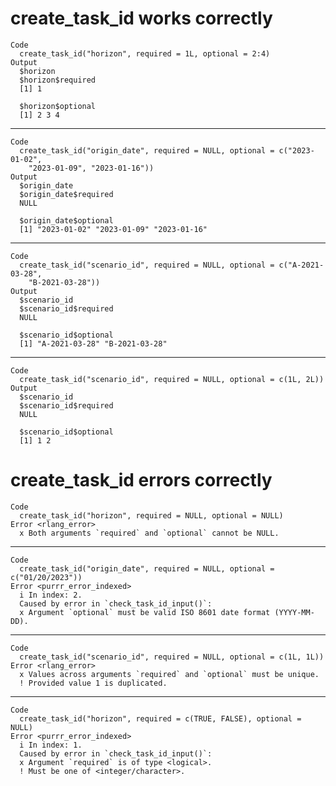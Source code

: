 # create_task_id works correctly

    Code
      create_task_id("horizon", required = 1L, optional = 2:4)
    Output
      $horizon
      $horizon$required
      [1] 1
      
      $horizon$optional
      [1] 2 3 4
      
      

---

    Code
      create_task_id("origin_date", required = NULL, optional = c("2023-01-02",
        "2023-01-09", "2023-01-16"))
    Output
      $origin_date
      $origin_date$required
      NULL
      
      $origin_date$optional
      [1] "2023-01-02" "2023-01-09" "2023-01-16"
      
      

---

    Code
      create_task_id("scenario_id", required = NULL, optional = c("A-2021-03-28",
        "B-2021-03-28"))
    Output
      $scenario_id
      $scenario_id$required
      NULL
      
      $scenario_id$optional
      [1] "A-2021-03-28" "B-2021-03-28"
      
      

---

    Code
      create_task_id("scenario_id", required = NULL, optional = c(1L, 2L))
    Output
      $scenario_id
      $scenario_id$required
      NULL
      
      $scenario_id$optional
      [1] 1 2
      
      

# create_task_id errors correctly

    Code
      create_task_id("horizon", required = NULL, optional = NULL)
    Error <rlang_error>
      x Both arguments `required` and `optional` cannot be NULL.

---

    Code
      create_task_id("origin_date", required = NULL, optional = c("01/20/2023"))
    Error <purrr_error_indexed>
      i In index: 2.
      Caused by error in `check_task_id_input()`:
      x Argument `optional` must be valid ISO 8601 date format (YYYY-MM-DD).

---

    Code
      create_task_id("scenario_id", required = NULL, optional = c(1L, 1L))
    Error <rlang_error>
      x Values across arguments `required` and `optional` must be unique.
      ! Provided value 1 is duplicated.

---

    Code
      create_task_id("horizon", required = c(TRUE, FALSE), optional = NULL)
    Error <purrr_error_indexed>
      i In index: 1.
      Caused by error in `check_task_id_input()`:
      x Argument `required` is of type <logical>.
      ! Must be one of <integer/character>.

